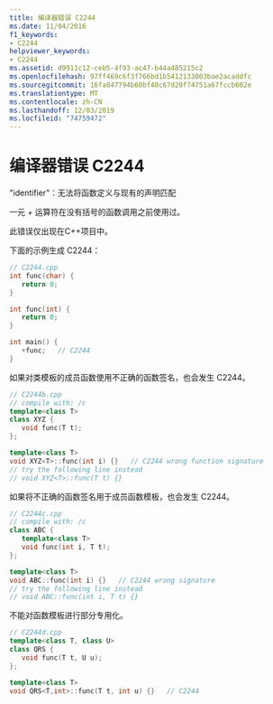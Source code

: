 ```yaml
---
title: 编译器错误 C2244
ms.date: 11/04/2016
f1_keywords:
- C2244
helpviewer_keywords:
- C2244
ms.assetid: d9911c12-ceb5-4f93-ac47-b44a485215c2
ms.openlocfilehash: 97ff469c6f3f766bd1b5412133003bae2acaddfc
ms.sourcegitcommit: 16fa847794b60bf40c67d20f74751a67fccb602e
ms.translationtype: MT
ms.contentlocale: zh-CN
ms.lasthandoff: 12/03/2019
ms.locfileid: "74759472"
---
```

# <a name="compiler-error-c2244"></a>编译器错误 C2244

"identifier"：无法将函数定义与现有的声明匹配

一元 + 运算符在没有括号的函数调用之前使用过。

此错误仅出现在C++项目中。

下面的示例生成 C2244：

```cpp
// C2244.cpp
int func(char) {
   return 0;
}

int func(int) {
   return 0;
}

int main() {
   +func;   // C2244
}
```

如果对类模板的成员函数使用不正确的函数签名，也会发生 C2244。

```cpp
// C2244b.cpp
// compile with: /c
template<class T>
class XYZ {
   void func(T t);
};

template<class T>
void XYZ<T>::func(int i) {}   // C2244 wrong function signature
// try the following line instead
// void XYZ<T>::func(T t) {}
```

如果将不正确的函数签名用于成员函数模板，也会发生 C2244。

```cpp
// C2244c.cpp
// compile with: /c
class ABC {
   template<class T>
   void func(int i, T t);
};

template<class T>
void ABC::func(int i) {}   // C2244 wrong signature
// try the following line instead
// void ABC::func(int i, T t) {}
```

不能对函数模板进行部分专用化。

```cpp
// C2244d.cpp
template<class T, class U>
class QRS {
   void func(T t, U u);
};

template<class T>
void QRS<T,int>::func(T t, int u) {}   // C2244
```
